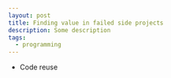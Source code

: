 ```yaml
---
layout: post
title: Finding value in failed side projects
description: Some description
tags:
  - programming
---
```


* Code reuse